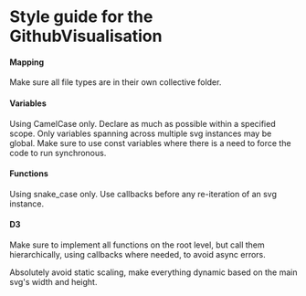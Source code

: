 # Style guide for the GithubVisualisation

#### Mapping
Make sure all file types are in their own collective folder.

#### Variables
Using CamelCase only.
Declare as much as possible within a specified scope.
Only variables spanning across multiple svg instances may be global.
Make sure to use const variables where there is a need to force the code to run synchronous.


#### Functions
Using snake_case only.
Use callbacks before any re-iteration of an svg instance.

#### D3
Make sure to implement all functions on the root level, but call them hierarchically, using callbacks where needed,
to avoid async errors.

Absolutely avoid static scaling, make everything dynamic based on the main svg's width and height.
